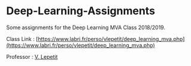 # Deep-Learning-Assignments
Some assignments for the Deep Learning MVA Class 2018/2019.

Class Link : [https://www.labri.fr/perso/vlepetit/deep_learning_mva.php](https://www.labri.fr/perso/vlepetit/deep_learning_mva.php)

Professor : [V. Lepetit](https://www.labri.fr/perso/vlepetit/index.php)


